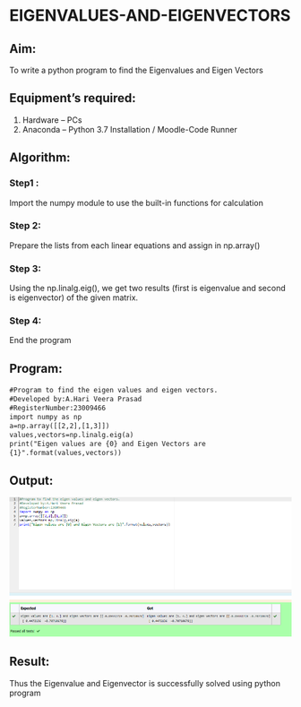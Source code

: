 # EIGENVALUES-AND-EIGENVECTORS
## Aim:
To write a python program to find the Eigenvalues and Eigen Vectors
## Equipment’s required:
1. 	Hardware – PCs
2. 	Anaconda – Python 3.7 Installation / Moodle-Code Runner
## Algorithm:
### Step1 : 
Import the numpy module to use the built-in functions for calculation
### Step 2: 
Prepare the lists from each linear equations and assign in np.array()
### Step 3:
 Using the np.linalg.eig(),  we get two results (first is eigenvalue and second is eigenvector) of the given matrix.
### Step 4: 
End the program
## Program:
```
#Program to find the eigen values and eigen vectors.
#Developed by:A.Hari Veera Prasad 
#RegisterNumber:23009466
import numpy as np
a=np.array([[2,2],[1,3]])
values,vectors=np.linalg.eig(a)
print("Eigen values are {0} and Eigen Vectors are {1}".format(values,vectors))
```
## Output:
![Alt text](<eigen values and eigen vectors.png>)
## Result:
Thus the Eigenvalue and Eigenvector is successfully solved using python program
